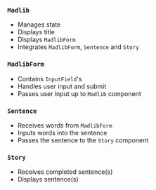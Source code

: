 ### `Madlib`
- Manages state 
- Displays title
- Displays `MadlibForm`
- Integrates `MadlibForm`, `Sentence` and `Story`

### `MadlibForm`
- Contains `InputField`'s
- Handles user input and submit
- Passes user input up to `Madlib` component

### `Sentence`
- Receives words from `MadlibForm`
- Inputs words into the sentence
- Passes the sentence to the `Story` component

### `Story`
- Receives completed sentence(s) 
- Displays sentence(s)
